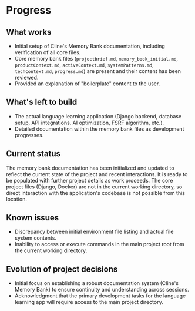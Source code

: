 # Progress

## What works
- Initial setup of Cline's Memory Bank documentation, including verification of all core files.
- Core memory bank files (`projectbrief.md`, `memory_book_initial.md`, `productContext.md`, `activeContext.md`, `systemPatterns.md`, `techContext.md`, `progress.md`) are present and their content has been reviewed.
- Provided an explanation of "boilerplate" content to the user.

## What's left to build
- The actual language learning application (Django backend, database setup, API integrations, AI optimization, FSRF algorithm, etc.).
- Detailed documentation within the memory bank files as development progresses.

## Current status
The memory bank documentation has been initialized and updated to reflect the current state of the project and recent interactions. It is ready to be populated with further project details as work proceeds. The core project files (Django, Docker) are not in the current working directory, so direct interaction with the application's codebase is not possible from this location.

## Known issues
- Discrepancy between initial environment file listing and actual file system contents.
- Inability to access or execute commands in the main project root from the current working directory.

## Evolution of project decisions
- Initial focus on establishing a robust documentation system (Cline's Memory Bank) to ensure continuity and understanding across sessions.
- Acknowledgment that the primary development tasks for the language learning app will require access to the main project directory.
